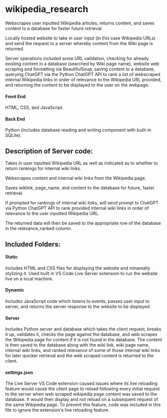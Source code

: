 # wikipedia_research

Webscrapes user inputted Wikipedia articles, returns content, and saves content to a database for faster future retrieval.

Locally hosted website to take in user input (in this case Wikipedia URLs) and send the request to a server whereby content from the Wiki page is returned. 

Server operations included some URL validation, checking for already existing content in a database (searched by Wiki page name), website web scraping and formatting via BeautifulSoup, saving content to a database, querying ChatGPT via the Python ChatGPT API to rank a list of webscraped internal Wikipedia links in order of relevance to the Wikipedia URL provided, and returning the content to be displayed to the user on the webpage.

#### Front End

HTML, CSS, and JavaScript.

#### Back End

Python (includes database reading and writing component with built-in SQLite).

## Description of Server code:

Takes in user inputted Wikipedia URL as well as indicated as to whether to return rankings for internal wiki links.

Webscrapes content and internal wiki links from the Wikipedia page.

Saves wiklink, page_name, and content to the database for future, faster retrieval.

If prompted for rankings of internal wiki links, will send prompt to ChatGPT via Python ChatGPT API to rank provided internal wiki links in order of relevance to the user inputted Wikipedia URL.

The returned data will then be saved to the appropriate row of the database in the relevance_ranked column.

## Included Folders:

#### Static

Includes HTML and CSS files for displaying the website and minamally stylizing it. Used built in VS Code Live Server extension to run the website live on a local machine.

#### Dynamic

Includes JavaScript code which listens to events, passes user input to server, and returns the server response to the website to be displayed.

#### Server

Includes Python server and database which takes the client request, breaks it up, validates it, checks the page against the database, and web scrapes the Wikipedia page for content if it is not found in the database. The content is then saved to the database along with the wiki link, wiki page name, internal wiki links, and ranked relevance of some of those internal wiki links for later quicker retrieval and the web scraped content is returned to the client.

#### settings.json

The Live Server VS Code extension caused issues where its live reloading feature would cause the client page to reload following every initial request to the server when web scraped wikipedia page content was saved to the database. It would then display and not reload on a subsequent request of the same Wikipedia page. To prevent this feature, code was included in this file to ignore the extension's live reloading feature. 
